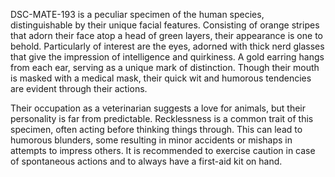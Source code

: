 DSC-MATE-193 is a peculiar specimen of the human species, distinguishable by their unique facial features. Consisting of orange stripes that adorn their face atop a head of green layers, their appearance is one to behold. Particularly of interest are the eyes, adorned with thick nerd glasses that give the impression of intelligence and quirkiness. A gold earring hangs from each ear, serving as a unique mark of distinction. Though their mouth is masked with a medical mask, their quick wit and humorous tendencies are evident through their actions.

Their occupation as a veterinarian suggests a love for animals, but their personality is far from predictable. Recklessness is a common trait of this specimen, often acting before thinking things through. This can lead to humorous blunders, some resulting in minor accidents or mishaps in attempts to impress others. It is recommended to exercise caution in case of spontaneous actions and to always have a first-aid kit on hand.
